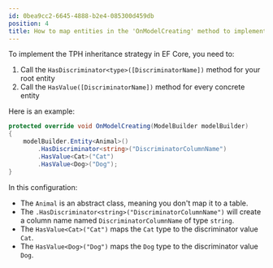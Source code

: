 ```yaml
---
id: 0bea9cc2-6645-4888-b2e4-085300d459db
position: 4
title: How to map entities in the 'OnModelCreating' method to implement a TPH inheritance in EF Core?
---
```


To implement the TPH inheritance strategy in EF Core, you need to:

1. Call the `HasDiscriminator<type>([DiscriminatorName])` method for your root entity
2. Call the `HasValue([DiscriminatorName])` method for every concrete entity

Here is an example:

```csharp
protected override void OnModelCreating(ModelBuilder modelBuilder)
{
	modelBuilder.Entity<Animal>()
		.HasDiscriminator<string>("DiscriminatorColumnName")
		.HasValue<Cat>("Cat")
		.HasValue<Dog>("Dog");
}
```

In this configuration:

- The `Animal` is an abstract class, meaning you don't map it to a table. 
- The `.HasDiscriminator<string>("DiscriminatorColumnName")` will create a column name named `DiscriminatorColumnName` of type `string`.
- The `HasValue<Cat>("Cat")` maps the `Cat` type to the discriminator value `Cat`.
- The `HasValue<Dog>("Dog")` maps the `Dog` type to the discriminator value `Dog`.